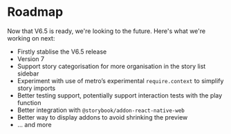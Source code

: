 # Roadmap

Now that V6.5 is ready, we're looking to the future. Here's what we're working on next:

- Firstly stablise the V6.5 release
- Version 7
- Support story categorisation for more organisation in the story list sidebar
- Experiment with use of metro’s experimental `require.context` to simplify story imports
- Better testing support, potentially support interaction tests with the play function
- Better integration with `@storybook/addon-react-native-web`
- Better way to display addons to avoid shrinking the preview
- … and more